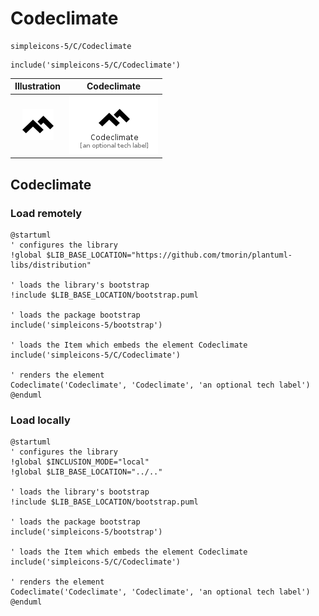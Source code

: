 # Codeclimate


```text
simpleicons-5/C/Codeclimate
```

```text
include('simpleicons-5/C/Codeclimate')
```



| Illustration | Codeclimate |
| :---: | :---: |
| ![illustration for Illustration](../../simpleicons-5/C/Codeclimate.png) | ![illustration for Codeclimate](../../simpleicons-5/C/Codeclimate.Local.png) |




## Codeclimate

### Load remotely
```plantuml
@startuml
' configures the library
!global $LIB_BASE_LOCATION="https://github.com/tmorin/plantuml-libs/distribution"

' loads the library's bootstrap
!include $LIB_BASE_LOCATION/bootstrap.puml

' loads the package bootstrap
include('simpleicons-5/bootstrap')

' loads the Item which embeds the element Codeclimate
include('simpleicons-5/C/Codeclimate')

' renders the element
Codeclimate('Codeclimate', 'Codeclimate', 'an optional tech label')
@enduml
```

### Load locally
```plantuml
@startuml
' configures the library
!global $INCLUSION_MODE="local"
!global $LIB_BASE_LOCATION="../.."

' loads the library's bootstrap
!include $LIB_BASE_LOCATION/bootstrap.puml

' loads the package bootstrap
include('simpleicons-5/bootstrap')

' loads the Item which embeds the element Codeclimate
include('simpleicons-5/C/Codeclimate')

' renders the element
Codeclimate('Codeclimate', 'Codeclimate', 'an optional tech label')
@enduml
```

